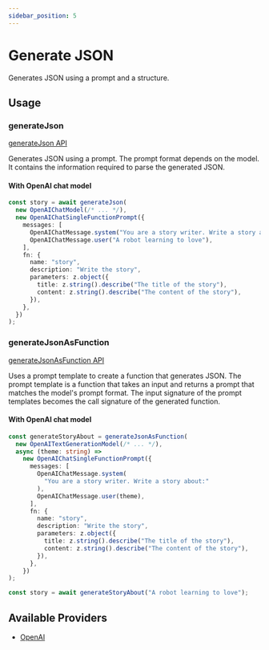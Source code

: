 ```yaml
---
sidebar_position: 5
---
```


# Generate JSON

Generates JSON using a prompt and a structure.

## Usage

### generateJson

[generateJson API](/api/modules#generatejson)

Generates JSON using a prompt.
The prompt format depends on the model.
It contains the information required to parse the generated JSON.

#### With OpenAI chat model

```ts
const story = await generateJson(
  new OpenAIChatModel(/* ... */),
  new OpenAIChatSingleFunctionPrompt({
    messages: [
      OpenAIChatMessage.system("You are a story writer. Write a story about:"),
      OpenAIChatMessage.user("A robot learning to love"),
    ],
    fn: {
      name: "story",
      description: "Write the story",
      parameters: z.object({
        title: z.string().describe("The title of the story"),
        content: z.string().describe("The content of the story"),
      }),
    },
  })
);
```

### generateJsonAsFunction

[generateJsonAsFunction API](/api/modules#generatejsonasfunction)

Uses a prompt template to create a function that generates JSON.
The prompt template is a function that takes an input and returns a prompt that matches the model's prompt format.
The input signature of the prompt templates becomes the call signature of the generated function.

#### With OpenAI chat model

```ts
const generateStoryAbout = generateJsonAsFunction(
  new OpenAITextGenerationModel(/* ... */),
  async (theme: string) =>
    new OpenAIChatSingleFunctionPrompt({
      messages: [
        OpenAIChatMessage.system(
          "You are a story writer. Write a story about:"
        ),
        OpenAIChatMessage.user(theme),
      ],
      fn: {
        name: "story",
        description: "Write the story",
        parameters: z.object({
          title: z.string().describe("The title of the story"),
          content: z.string().describe("The content of the story"),
        }),
      },
    })
);

const story = await generateStoryAbout("A robot learning to love");
```

## Available Providers

- [OpenAI](/integration/model-provider/openai)
